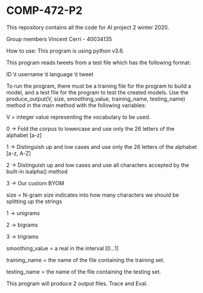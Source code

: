 # COMP-472-P2
This repository contains all the code for AI project 2 winter 2020.

Group members 
Vincent Cerri - 40034135


How to use:
This program is using python v3.6. 

This program reads tweets from a test file which has the following format:

ID \t username \t language \t tweet 

To run the program, there must be a training file for the program to build a model, and a test file for the program to test the created models. 
Use the produce_output(V, size, smoothing_value, training_name, testing_name) method in the main method with the following variables:

V = integer value representing the vocabulary to be used.

  0 -> Fold the corpus to lowercase and use only the 26 letters of the alphabet [a-z]

  1 -> Distinguish up and low cases and use only the 26 letters of the alphabet [a-z, A-Z]

  2 -> Distinguish up and low cases and use all characters accepted by the built-in isalpha() method

  3 -> Our custom BYOM 

size = N-gram size indicates into how many characters we should be splitting up the strings

  1 -> unigrams

  2 -> bigrams

  3 -> trigrams

smoothing_value = a real in the interval [0...1]

training_name = the name of the file containing the training set. 

testing_name = the name of the file containing the testing set. 

This program will produce 2 output files. Trace and Eval. 
